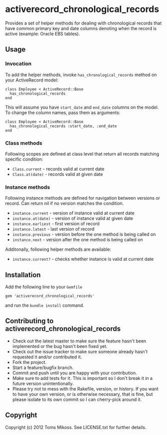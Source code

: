 # activerecord_chronological_records

Provides a set of helper methods for dealing with chronological records that have common primary key and date columns denoting when the record is active (example: Oracle EBS tables).

## Usage

### Invocation

To add the helper methods, invoke `has_chronological_records` method on your ActiveRecord model:

    class Employee < ActiveRecord::Base
      has_chronological_records
    end

This will assume you have `start_date` and `end_date` columns on the model. To change the column names, pass them as arguments:

    class Employee < ActiveRecord::Base
      has_chronological_records :start_date, :end_date
    end

### Class methods

Following scopes are defined at class level that return all records matching specific condition:

* `Class.current` - records valid at current date
* `Class.at(date)` - records valid at given date

### Instance methods

Following instance methods are defined for navigation between versions or record. Can return nil if no version matches the condition.

* `instance.current` - version of instance valid at current date
* `instance.at(date)` - version of instance valid at given date
* `instance.earliest` - first version of record
* `instance.latest` - last version of record
* `instance.previous` - version before the one method is being called on
* `instance.next` - version after the one method is being called on

Additonally, following helper methods are available:

* `instance.current?` - checks whether instance is valid at current date

## Installation

Add the following line to your `Gemfile`

    gem 'activerecord_chronological_records'

and run the `bundle install` command.

## Contributing to activerecord_chronological_records

* Check out the latest master to make sure the feature hasn't been implemented or the bug hasn't been fixed yet.
* Check out the issue tracker to make sure someone already hasn't requested it and/or contributed it.
* Fork the project.
* Start a feature/bugfix branch.
* Commit and push until you are happy with your contribution.
* Make sure to add tests for it. This is important so I don't break it in a future version unintentionally.
* Please try not to mess with the Rakefile, version, or history. If you want to have your own version, or is otherwise necessary, that is fine, but please isolate to its own commit so I can cherry-pick around it.

## Copyright

Copyright (c) 2012 Toms Mikoss. See LICENSE.txt for
further details.

